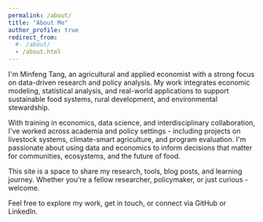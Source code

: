 ```yaml
---
permalink: /about/
title: "About Me"
author_profile: true
redirect_from: 
  #- /about/
  - /about.html
---
```


I'm Minfeng Tang, an agricultural and applied economist with a strong focus on data-driven research and policy analysis. My work integrates economic modeling, statistical analysis, and real-world applications to support sustainable food systems, rural development, and environmental stewardship.

With training in economics, data science, and interdisciplinary collaboration, I've worked across academia and policy settings - including projects on livestock systems, climate-smart agriculture, and program evaluation. I'm passionate about using data and economics to inform decisions that matter for communities, ecosystems, and the future of food.

This site is a space to share my research, tools, blog posts, and learning journey. Whether you're a fellow researcher, policymaker, or just curious - welcome.

Feel free to explore my work, get in touch, or connect via GitHub or LinkedIn.